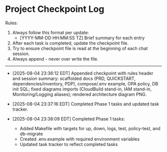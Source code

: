 # Project Checkpoint Log

Rules:
1. Always follow this format per update:
   - [YYYY-MM-DD HH:MM:SS TZ] Brief summary for each entry
2. After each task is completed, update the checkpoint file.
3. Try to ensure checkpoint file is read at the beginning of each chat session.
4. Always append - never over write the file.

---
- [2025-08-04 23:36:12 EDT] Appended checkpoint with rules header and session summary: scaffolded docs (PRD, QUICKSTART, dependencies/inventory, PDP), compose/.env example, OPA policy, DB init SQL; fixed diagrams imports (CloudBuild stand-in, IAM stand-in, Monitoring/Logging aliases); rendered architecture diagram PNG.

- [2025-08-04 23:37:16 EDT] Completed Phase 1 tasks and updated task tracker.

- [2025-08-04 23:38:09 EDT] Completed Phase 1 tasks:
  - Added Makefile with targets for up, down, logs, test, policy-test, and db-migrate
  - Created .env.example with required environment variables
  - Updated task tracker to reflect completed tasks
